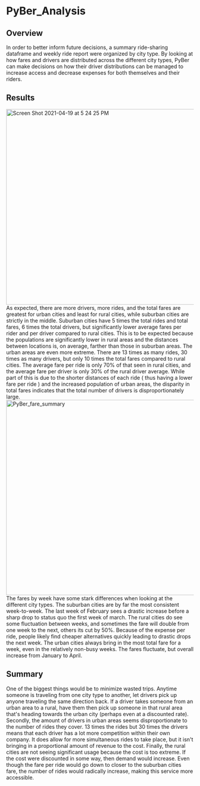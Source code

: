 # PyBer_Analysis

## Overview
In order to better inform future decisions, a summary ride-sharing dataframe and weekly ride report were organized by city type. By looking at how fares and drivers are distributed across the different city types, PyBer can make decisions on how their driver distributions can be managed to increase access and decrease expenses for both themselves and their riders. 

## Results

<img width="524" alt="Screen Shot 2021-04-19 at 5 24 25 PM" src="https://user-images.githubusercontent.com/80495710/115305311-1ce3e200-a134-11eb-95fe-a68a37427480.png">
As expected, there are more drivers, more rides, and the total fares are greatest for urban cities and least for rural cities, while suburban cities are strictly in the middle. Suburban cities have 5 times the total rides and total fares, 6 times the total drivers, but significantly lower average fares per rider and per driver compared to rural cities. This is to be expected because the populations are significantly lower in rural areas and the distances between locations is, on average, farther than those in suburban areas. The urban areas are even more extreme. There are 13 times as many rides, 30 times as many drivers, but only 10 times the total fares compared to rural cities. The average fare per ride is only 70% of that seen in rural cities, and the average fare per driver is only 30% of the rural driver average. While part of this is due to the shorter distances of each ride ( thus having a lower fare per ride ) and the increased population of urban areas, the disparity in total fares indicates that the total number of drivers is disproportionately large. 


<img width="523" alt="PyBer_fare_summary" src="https://user-images.githubusercontent.com/80495710/115304561-16a13600-a133-11eb-80c7-22f0e57285f5.png">
The fares by week have some stark differences when looking at the different city types. The suburban cities are by far the most consistent week-to-week. The last week of February sees a drastic increase before a sharp drop to status quo the first week of march. The rural cities do see some fluctuation between weeks, and sometimes the fare will double from one week to the next, others its cut by 50%. Because of the expense per ride, people likely find cheaper alternatives quickly leading to drastic drops the next week. The urban cities always bring in the most total fare for a week, even in the relatively non-busy weeks. The fares fluctuate, but overall increase from January to April. 

## Summary

One of the biggest things would be to minimize wasted trips. Anytime someone is traveling from one city type to another, let drivers pick up anyone traveling the same direction back. If a driver takes someone from an urban area to a rural, have them then pick up someone in that rural area that's heading towards the urban city (perhaps even at a discounted rate). Secondly, the amount of drivers in urban areas seems disproportionate to the number of rides they cover. 13 times the rides but 30 times the drivers means that each driver has a lot more competition within their own company. It does allow for more simultaneous rides to take place, but it isn't bringing in a proportional amount of revenue to the cost. Finally, the rural cities are not seeing significant usage because the cost is too extreme. If the cost were discounted in some way, then demand would increase. Even though the fare per ride would go down to closer to the suburban cities fare, the number of rides would radically increase, making this service more accessible. 
